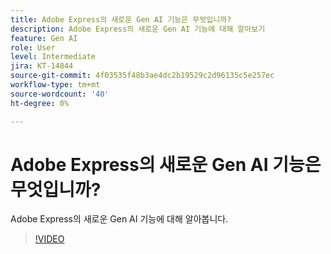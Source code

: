 ```yaml
---
title: Adobe Express의 새로운 Gen AI 기능은 무엇입니까?
description: Adobe Express의 새로운 Gen AI 기능에 대해 알아보기
feature: Gen AI
role: User
level: Intermediate
jira: KT-14844
source-git-commit: 4f03535f48b3ae4dc2b19529c2d96135c5e257ec
workflow-type: tm+mt
source-wordcount: '40'
ht-degree: 0%

---
```


# Adobe Express의 새로운 Gen AI 기능은 무엇입니까?

Adobe Express의 새로운 Gen AI 기능에 대해 알아봅니다.

>[!VIDEO](https://video.tv.adobe.com/v/3427018?quality=12&learn=on&hidetitle=true)
